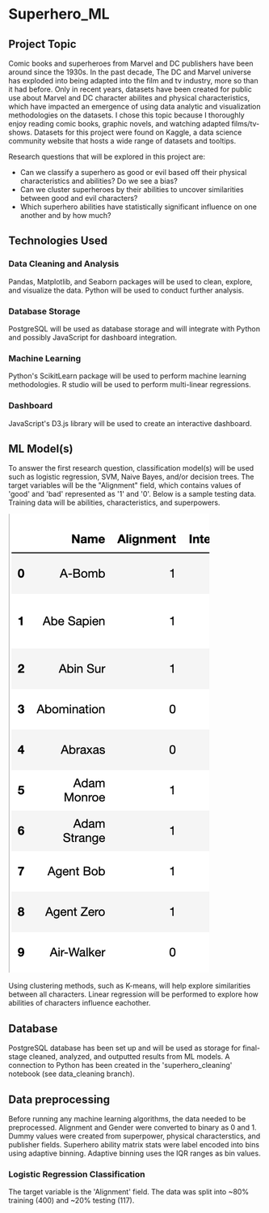 # Superhero_ML

## Project Topic

Comic books and superheroes from Marvel and DC publishers have been around since the 1930s. In the past decade, The DC and Marvel universe has exploded into being adapted into the film and tv industry, more so than it had before. Only in recent years, datasets have been created for public use about Marvel and DC character abilites and physical characteristics, which have impacted an emergence of using data analytic and visualization methodologies on the datasets. I chose this topic because I thoroughly enjoy reading comic books, graphic novels, and watching adapted films/tv-shows.  Datasets for this project were found on Kaggle, a data science community website that hosts a wide range of datasets and tooltips.

Research questions that will be explored in this project are:

- Can we classify a superhero as good or evil based off their physical characteristics and abilities? Do we see a bias?
- Can we cluster superheroes by their abilities to uncover similarities between good and evil characters?
- Which superhero abilities have statistically significant influence on one another and by how much?

## Technologies Used

### Data Cleaning and Analysis
Pandas, Matplotlib, and Seaborn packages will be used to clean, explore, and visualize the data. Python will be used to conduct further analysis.

### Database Storage
PostgreSQL will be used as database storage and will integrate with Python and possibly JavaScript for dashboard integration.

### Machine Learning
Python's ScikitLearn package will be used to perform machine learning methodologies. R studio will be used to perform multi-linear regressions.

### Dashboard
JavaScript's D3.js library will be used to create an interactive dashboard.


## ML Model(s)

To answer the first research question, classification model(s) will be used such as logistic regression, SVM, Naive Bayes, and/or decision trees. The target variables will be the "Alignment" field, which contains values of 'good' and 'bad' represented as '1' and '0'. Below is a sample testing data. Training data will be abilities, characteristics, and superpowers.

![img_1](https://github.com/jmasurovsky/Superhero_ML/blob/main/Alignment.png)

Using clustering methods, such as K-means, will help explore similarities between all characters. Linear regression will be performed to explore how abilities of characters influence eachother.


## Database
PostgreSQL database has been set up and will be used as storage for final-stage cleaned, analyzed, and outputted results from ML models. A connection to Python has been created in the 'superhero_cleaning' notebook (see data_cleaning branch).


## Data preprocessing

Before running any machine learning algorithms, the data needed to be preprocessed. Alignment and Gender were converted to binary as 0 and 1. Dummy values were created from superpower, physical characterstics, and publisher fields. Superhero ability matrix stats were label encoded into bins using adaptive binning. Adaptive binning uses the IQR ranges as bin values.

### Logistic Regression Classification

The target variable is the 'Alignment' field. The data was split into ~80% training (400) and ~20% testing (117). 

